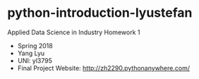 # python-introduction-lyustefan
Applied Data Science in Industry Homework 1 
- Spring 2018
- Yang Lyu
- UNI: yl3795
- Final Project Website: http://zh2290.pythonanywhere.com/
